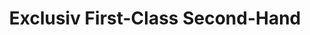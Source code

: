 ---
title: "Exclusiv First-Class Second-Hand"
url: /muenchen/exclusiv-first-class-second-hand/
shop: Gebrauchtwaren
---